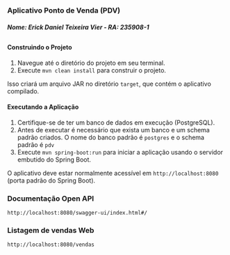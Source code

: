 ### Aplicativo Ponto de Venda (PDV)

##### Nome: Erick Daniel Teixeira Vier - RA: 235908-1

##

#### Construindo o Projeto

1. Navegue até o diretório do projeto em seu terminal.
2. Execute `mvn clean install` para construir o projeto.

Isso criará um arquivo JAR no diretório `target`, que contém o aplicativo compilado.

#### Executando a Aplicação

1. Certifique-se de ter um banco de dados em execução (PostgreSQL).
2. Antes de executar é necessário que exista um banco e um schema padrão criados. O nome do banco padrão é `postgres` e o schema padrão é `pdv`
3. Execute `mvn spring-boot:run` para iniciar a aplicação usando o servidor embutido do Spring Boot.

O aplicativo deve estar normalmente acessível em `http://localhost:8080` (porta padrão do Spring Boot).

### Documentação Open API
`http://localhost:8080/swagger-ui/index.html#/`

### Listagem de vendas Web
`http://localhost:8080/vendas`



